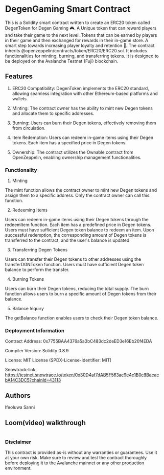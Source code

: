 # DegenGaming Smart Contract

This is a Solidity smart contract written to create an ERC20 token called DegenToken for Degen Gaming 🎮. A Unique token that can reward players and take their game to the next level. Tokens that can be earned by players in their game and then exchanged for rewards in their in-game store. A smart step towards increasing player loyalty and retention 🧠. The contract inherits @openzeppelin/contracts/token/ERC20/ERC20.sol. It includes functionalities for minting, burning, and transferring tokens. It is designed to be deployed on the Avalanche Testnet (Fuji) blockchain.


## Features

1. ERC20 Compatibility: DegenToken implements the ERC20 standard, allowing seamless integration with other Ethereum-based platforms and wallets.

2. Minting: The contract owner has the ability to mint new Degen tokens and allocate them to specific addresses.

3. Burning: Users can burn their Degen tokens, effectively removing them from circulation.

4. Item Redemption: Users can redeem in-game items using their Degen tokens. Each item has a specified price in Degen tokens.

5. Ownership: The contract utilizes the Ownable contract from OpenZeppelin, enabling ownership management functionalities.


### Functionality

1. Minting

The mint function allows the contract owner to mint new Degen tokens and assign them to a specific address.
Only the contract owner can call this function.

2. Redeeming Items

Users can redeem in-game items using their Degen tokens through the redeemItem function.
Each item has a predefined price in Degen tokens.
Users must have sufficient Degen token balance to redeem an item.
Upon successful redemption, the corresponding amount of Degen tokens is transferred to the contract, and the user's balance is updated.

3. Transferring Degen Tokens

Users can transfer their Degen tokens to other addresses using the transferDGNToken function.
Users must have sufficient Degen token balance to perform the transfer.

4. Burning Tokens

Users can burn their Degen tokens, reducing the total supply.
The burn function allows users to burn a specific amount of Degen tokens from their balance.

5. Balance Inquiry

The getBalance function enables users to check their Degen token balance.


### Deployment Information

Contract Address: 0x7755BAA4376a5a3bC483dc2deED3e16Eb20f4EDA

Compiler Version: Solidity 0.8.9

License: MIT License (SPDX-License-Identifier: MIT)

Snowtrack-link: https://testnet.snowtrace.io/token/0x30D4af7dAB5F563ac9e4c1B0c8BacacbA14C3DC5?chainId=43113


## Authors
Ifeoluwa Sanni



## Loom(video) walkthrough
```bash

```

### Disclaimer

This contract is provided as-is without any warranties or guarantees. Use it at your own risk. Make sure to review and test the contract thoroughly before deploying it to the Avalanche mainnet or any other production environment.